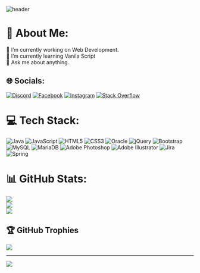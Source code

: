 ![header](https://capsule-render.vercel.app/api?type=soft&color=gradient&customColorList=0,2,2,4,30&height=300&section=header&text=BOMI%20,%20DEVELOPER.&fontColor=&fontSize=60&animation=blink&desc=Thank%20you%20for%20visiting%20my%20github.&descAlignY=65)


# 💫 About Me:
🔭 I’m currently working on Web Development.<br>🌱 I’m currently learning Vanila Script<br>💬 Ask me about anything.


## 🌐 Socials:
[![Discord](https://img.shields.io/badge/Discord-%237289DA.svg?logo=discord&logoColor=white)](htttps://discord.gg/https://discord.gg/m7KrnAV7ku) [![Facebook](https://img.shields.io/badge/Facebook-%231877F2.svg?logo=Facebook&logoColor=white)](https://facebook.com/100018998855940) [![Instagram](https://img.shields.io/badge/Instagram-%23E4405F.svg?logo=Instagram&logoColor=white)](https://instagram.com/bominem) [![Stack Overflow](https://img.shields.io/badge/-Stackoverflow-FE7A16?logo=stack-overflow&logoColor=white)](https://stackoverflow.com/users/12046422/bominem) 

# 💻 Tech Stack:
![Java](https://img.shields.io/badge/java-%23ED8B00.svg?style=flat&logo=java&logoColor=white) ![JavaScript](https://img.shields.io/badge/javascript-%23323330.svg?style=flat&logo=javascript&logoColor=%23F7DF1E) ![HTML5](https://img.shields.io/badge/html5-%23E34F26.svg?style=flat&logo=html5&logoColor=white) ![CSS3](https://img.shields.io/badge/css3-%231572B6.svg?style=flat&logo=css3&logoColor=white) ![Oracle](https://img.shields.io/badge/Oracle-F80000?style=flat&logo=oracle&logoColor=white) ![jQuery](https://img.shields.io/badge/jquery-%230769AD.svg?style=flat&logo=jquery&logoColor=white) ![Bootstrap](https://img.shields.io/badge/bootstrap-%23563D7C.svg?style=flat&logo=bootstrap&logoColor=white) ![MySQL](https://img.shields.io/badge/mysql-%2300f.svg?style=flat&logo=mysql&logoColor=white) ![MariaDB](https://img.shields.io/badge/MariaDB-003545?style=flat&logo=mariadb&logoColor=white) ![Adobe Photoshop](https://img.shields.io/badge/adobephotoshop-%2331A8FF.svg?style=flat&logo=adobephotoshop&logoColor=white) ![Adobe Illustrator](https://img.shields.io/badge/adobeillustrator-%23FF9A00.svg?style=flat&logo=adobeillustrator&logoColor=white) ![Jira](https://img.shields.io/badge/jira-%230A0FFF.svg?style=flat&logo=jira&logoColor=white) ![Spring](https://img.shields.io/badge/spring-%236DB33F.svg?style=flat&logo=spring&logoColor=white)
# 📊 GitHub Stats:
![](https://github-readme-stats.vercel.app/api?username=bomikang&theme=dark&hide_border=false&include_all_commits=false&count_private=false)<br/>
![](https://github-readme-streak-stats.herokuapp.com/?user=bomikang&theme=dark&hide_border=false)<br/>
![](https://github-readme-stats.vercel.app/api/top-langs/?username=bomikang&theme=dark&hide_border=false&include_all_commits=false&count_private=false&layout=compact)

## 🏆 GitHub Trophies
![](https://github-profile-trophy.vercel.app/?username=bomikang&theme=onedark&no-frame=false&no-bg=false&margin-w=4)


---
[![](https://visitcount.itsvg.in/api?id=bomikang&icon=4&color=0)](https://visitcount.itsvg.in)
